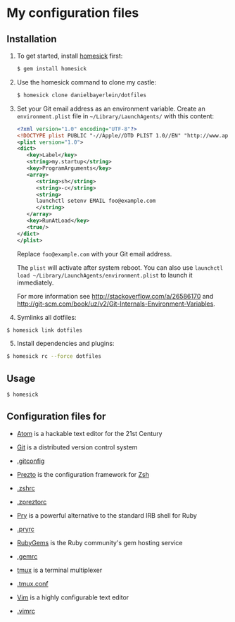 # My configuration files

## Installation

1. To get started, install [homesick](https://github.com/technicalpickles/homesick) first:

   ```bash
   $ gem install homesick
   ```

2. Use the homesick command to clone my castle:

   ```bash
   $ homesick clone danielbayerlein/dotfiles
   ```

3. Set your Git email address as an environment variable. Create an `environment.plist` file in `~/Library/LaunchAgents/` with this content:

   ```xml
   <?xml version="1.0" encoding="UTF-8"?>
   <!DOCTYPE plist PUBLIC "-//Apple//DTD PLIST 1.0//EN" "http://www.apple.com/DTDs/PropertyList-1.0.dtd">
   <plist version="1.0">
   <dict>
      <key>Label</key>
      <string>my.startup</string>
      <key>ProgramArguments</key>
      <array>
         <string>sh</string>
         <string>-c</string>
         <string>
         launchctl setenv EMAIL foo@example.com
         </string>
      </array>
      <key>RunAtLoad</key>
      <true/>
   </dict>
   </plist>
   ```

   Replace `foo@example.com` with your Git email address.

   The `plist` will activate after system reboot. You can also use `launchctl load ~/Library/LaunchAgents/environment.plist` to launch it immediately.

   For more information see http://stackoverflow.com/a/26586170 and http://git-scm.com/book/uz/v2/Git-Internals-Environment-Variables.

4. Symlinks all dotfiles:

  ```bash
  $ homesick link dotfiles
  ```

5. Install dependencies and plugins:

  ```bash
  $ homesick rc --force dotfiles
  ```

## Usage

```bash
$ homesick
```

## Configuration files for

* [Atom](https://atom.io/) is a hackable text editor for the 21st Century

* [Git](http://git-scm.com) is a distributed version control system
 * [.gitconfig](.gitconfig)

* [Prezto](https://github.com/sorin-ionescu/prezto) is the configuration framework for [Zsh](http://www.zsh.org)
 * [.zshrc](.zshrc)
 * [.zpreztorc](.zpreztorc)

* [Pry](https://github.com/pry/pry) is a powerful alternative to the standard IRB shell for Ruby
 * [.pryrc](.pryrc)

* [RubyGems](https://rubygems.org) is the Ruby community's gem hosting service
 * [.gemrc](.gemrc)

* [tmux](http://tmux.sourceforge.net) is a terminal multiplexer
 * [.tmux.conf](.tmux.conf)

* [Vim](http://www.vim.org) is a highly configurable text editor
 * [.vimrc](.vimrc)
